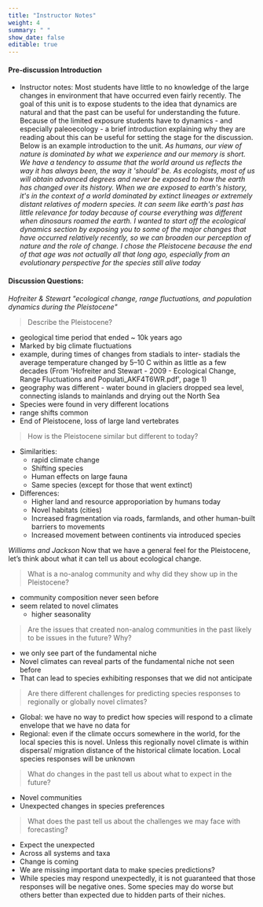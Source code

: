 ```yaml
---
title: "Instructor Notes"
weight: 4
summary: " "
show_date: false
editable: true
---
```


#### Pre-discussion Introduction
* Instructor notes: Most students have little to no knowledge of the large changes in environment that have occurred even fairly recently. The goal of this unit is to expose students to the idea that dynamics are natural and that the past can be useful for understanding the future. Because of the limited exposure students have to dynamics - and especially paleoecology - a brief introduction explaining why they are reading about this can be useful for setting the stage for the discussion. Below is an example introduction to the unit.
*As humans, our view of nature is dominated by what we experience and our memory is short. We have a tendency to assume that the world around us reflects
the way it has always been, the way it 'should' be. As ecologists, most of us will obtain advanced degrees and never be exposed to how the earth has changed
over its history. When we are exposed to earth's history, it's in the context of a world dominated by extinct lineages or extremely distant relatives of modern species. It can seem like earth's past has little relevance for today because of course everything was different when dinosaurs roamed the earth. I wanted to start off the ecological dynamics section by exposing you to some of the major changes that have occurred relatively recently, so we can broaden our perception of nature and the role of change. I chose the Pleistocene because the end of that age was not actually all that long ago, especially from an evolutionary perspective for the species still alive today*

#### Discussion Questions:

*Hofreiter & Stewart "ecological change, range fluctuations, and population dynamics during the Pleistocene"*

> Describe the Pleistocene?

* geological time period that ended ~ 10k years ago
* Marked by big climate fluctuations
* example, during times of changes from stadials to inter- stadials the average temperature changed by 5–10 C within as little as a few decades
(From 'Hofreiter and Stewart - 2009 - Ecological Change, Range Fluctuations and Populati_AKF4T6WR.pdf', page 1)
* geography was different - water bound in glaciers dropped sea level, connecting islands to mainlands and drying out the North Sea
* Species were found in very different locations
* range shifts common
* End of Pleistocene, loss of large land vertebrates

> How is the Pleistocene similar but different to today?
* Similarities:
    * rapid climate change
    * Shifting species
    * Human effects on large fauna
    * Same species (except for those that went extinct)
* Differences:
    * Higher land and resource approporiation by humans today
    * Novel habitats (cities)
    * Increased fragmentation via roads, farmlands, and other human-built barriers to movements
    * Increased movement between continents via introduced species

*Williams and Jackson*
Now that we have a general feel for the Pleistocene, let’s think about what it can
tell us about ecological change.

> What is a no-analog community and why did they show up in the Pleistocene?
* community composition never seen before 
* seem related to novel climates
    * higher seasonality
    
> Are the issues that created non-analog communities in the past likely to be issues in the future? Why?
* we only see part of the fundamental niche
* Novel climates can reveal parts of the fundamental niche not seen before
* That can lead to species exhibiting responses that we did not anticipate

> Are there different challenges for predicting species responses to regionally or
globally novel climates?
* Global: we have no way to predict how species will respond to a climate
envelope that we have no data for
* Regional: even if the climate occurs somewhere in the world, for the local
species this is novel. Unless this regionally novel climate is within dispersal/
migration distance of the historical climate location. Local species responses
will be unknown

> What do changes in the past tell us about what to expect in the future?
* Novel communities
* Unexpected changes in species preferences

> What does the past tell us about the challenges we may face with forecasting?
* Expect the unexpected
* Across all systems and taxa
* Change is coming
* We are missing important data to make species predictions?
* While species may respond unexpectedly, it is not guaranteed that those responses will be negative ones. Some species may do worse but others better than expected due to hidden parts of their niches.
